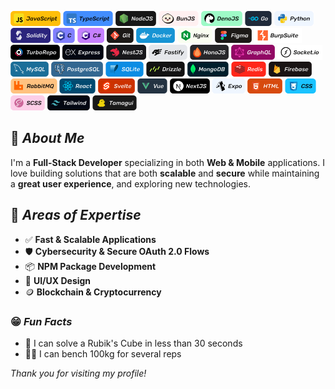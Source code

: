 <img alt="JavaScript" src="./badges/JavaScript.svg" height="24"> <img alt="TypeScript" src="./badges/TypeScript.svg" height="24"> <img alt="NodeJS" src="./badges/Node.svg" height="24"> <img alt="Bun" src="./badges/Bun.svg" height="24"> <img alt="Deno" src="./badges/Deno.svg" height="24"> <img alt="Go" src="./badges/Go.svg" height="24"> <img alt="Python" src="./badges/Python.svg" height="24"> <img alt="Solidity" src="./badges/Solidity.svg" height="24"> <img alt="C" src="./badges/C.svg" height="24"> <img alt="C#" src="./badges/CSharp.svg" height="24"> <img alt="Git" src="./badges/Git.svg" height="24"> <img alt="Docker" src="./badges/Docker.svg" height="24"> <img alt="Nginx" src="./badges/Nginx.svg" height="24"> <img alt="Figma" src="./badges/Figma.svg" height="24"> <img alt="BurpSuite" src="./badges/BurpSuite.svg" height="24"> <img alt="TurboRepo" src="./badges/TurboRepo.svg" height="24"> <img alt="Express" src="./badges/Express.svg" height="24"> <img alt="NestJS" src="./badges/NestJS.svg" height="24"> <img alt="Fastify" src="./badges/Fastify.svg" height="24"> <img alt="HonoJS" src="./badges/HonoJS.svg" height="24"> <img alt="GraphQL" src="./badges/GraphQL.svg" height="24"> <img alt="SocketIO" src="./badges/SocketIO.svg" height="24"> <img alt="MySQL" src="./badges/MySQL.svg" height="24"> <img alt="PostgreSQL" src="./badges/PostgreSQL.svg" height="24"> <img alt="SQLite" src="./badges/SQLite.svg" height="24"> <img alt="Drizzle" src="./badges/Drizzle.svg" height="24"> <img alt="MongoDB" src="./badges/MongoDB.svg" height="24"> <img alt="Redis" src="./badges/Redis.svg" height="24"> <img alt="Firebase" src="./badges/Firebase.svg" height="24"> <img alt="RabbitMQ" src="./badges/RabbitMQ.svg" height="24"> <img alt="React" src="./badges/React.svg" height="24"> <img alt="Svelte" src="./badges/Svelte.svg" height="24"> <img alt="Vue" src="./badges/Vue.svg" height="24"> <img alt="NextJS" src="./badges/NextJS.svg" height="24"> <img alt="Expo" src="./badges/Expo.svg" height="24"> <img alt="HTML" src="./badges/HTML.svg" height="24"> <img alt="CSS" src="./badges/CSS.svg" height="24"> <img alt="SCSS" src="./badges/SCSS.svg" height="24"> <img alt="Tailwind" src="./badges/Tailwind.svg" height="24"> <img alt="Tamagui" src="./badges/Tamagui.svg" height="24">

## 👋 *About Me*

I'm a **Full-Stack Developer** specializing in both **Web & Mobile** applications. I love building solutions that are both **scalable** and **secure** while maintaining a **great user experience**, and exploring new technologies.

## 🚀 *Areas of Expertise*
- ✅ **Fast & Scalable Applications**
- 🛡️ **Cybersecurity & Secure OAuth 2.0 Flows**
- 📦 **NPM Package Development**
- 🎨 **UI/UX Design**
- 🪙 **Blockchain & Cryptocurrency**

### 😁 *Fun Facts*
- 🧩 I can solve a Rubik's Cube in less than 30 seconds
- 💪🏽 I can bench 100kg for several reps

*Thank you for visiting my profile!*